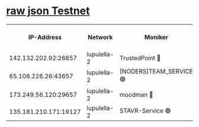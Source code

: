 [raw json Testnet](https://rpc-check.jaclalt.stavr.tech/jaclalt/rpc-jaclalt-result.json)
=

<table><tr><th>IP-Address</th><th>Network</th><th>Moniker</th><th>Latest Block Height</th><th>Earliest Block Height</th><th>Catching Up</th><th>Tx Index</th><th>Voting Power</th><th>Scan Time</th></tr><tr><td>142.132.202.92:26857</td><td>lupulella-2</td><td>TrustedPoint 🔴</td><td>7151128</td><td>6282001</td><td>False</td><td>off</td><td>400065</td><td>2024-03-17T19:00:37.654257667UTC</td></tr><tr><td>65.108.226.26:43657</td><td>lupulella-2</td><td>[NODERS]TEAM_SERVICE 🟢</td><td>7151128</td><td>6282001</td><td>False</td><td>on</td><td>0</td><td>2024-03-17T19:00:37.958871412UTC</td></tr><tr><td>173.249.56.120:29657</td><td>lupulella-2</td><td>moodman 🔴</td><td>7151128</td><td>7051128</td><td>False</td><td>off</td><td>1075134</td><td>2024-03-17T19:00:37.449819815UTC</td></tr><tr><td>135.181.210.171:19127</td><td>lupulella-2</td><td>STAVR-Service 🟢</td><td>7151126</td><td>7150001</td><td>False</td><td>on</td><td>0</td><td>2024-03-17T19:00:28.910380680UTC</td></tr></table>
